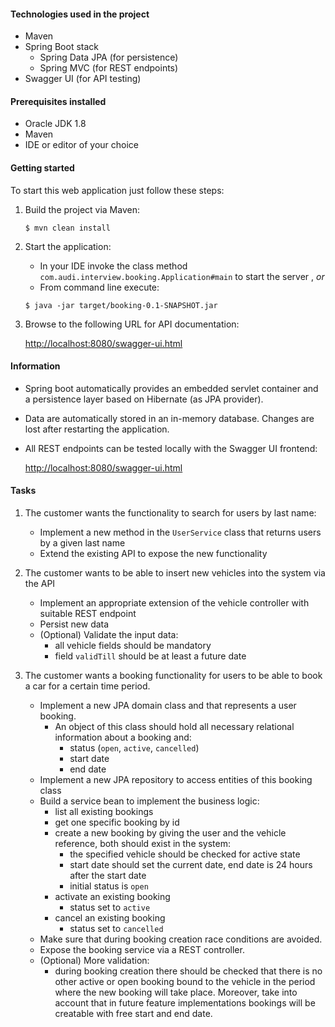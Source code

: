 
#### Technologies used in the project

* Maven
* Spring Boot stack
    * Spring Data JPA (for persistence)
    * Spring MVC (for REST endpoints)
* Swagger UI (for API testing)

#### Prerequisites installed

* Oracle JDK 1.8
* Maven
* IDE or editor of your choice

#### Getting started

To start this web application just follow these steps:

1. Build the project via Maven:

    <code>$ mvn clean install</code>

2. Start the application:
    * In your IDE invoke the class method <code>com.audi.interview.booking.Application#main</code> to start the server , *or*
    * From command line execute:

    <code>$ java -jar target/booking-0.1-SNAPSHOT.jar</code>

3. Browse to the following URL for API documentation:

    [http://localhost:8080/swagger-ui.html](http://localhost:8080/swagger-ui.html)

#### Information

* Spring boot automatically provides an embedded servlet container and a persistence layer based on Hibernate (as JPA provider).
* Data are automatically stored in an in-memory database. Changes are lost after restarting the application.
* All REST endpoints can be tested locally with the Swagger UI frontend:

    [http://localhost:8080/swagger-ui.html](http://localhost:8080/swagger-ui.html)

#### Tasks

1. The customer wants the functionality to search for users by last name:
    * Implement a new method in the <code>UserService</code> class that returns users by a given last name
    * Extend the existing API to expose the new functionality

2. The customer wants to be able to insert new vehicles into the system via the API
    * Implement an appropriate extension of the vehicle controller with suitable REST endpoint
    * Persist new data
    * (Optional) Validate the input data:
        * all vehicle fields should be mandatory
        * field <code>validTill</code> should be at least a future date

3. The customer wants a booking functionality for users to be able to book a car for a certain time period.
    * Implement a new JPA domain class and that represents a user booking.
        * An object of this class should hold all necessary relational information about a booking and:
            * status (<code>open</code>, <code>active</code>, <code>cancelled</code>)
            * start date
            * end date
    * Implement a new JPA repository to access entities of this booking class
    * Build a service bean to implement the business logic:
        * list all existing bookings
        * get one specific booking by id
        * create a new booking by giving the user and the vehicle reference, both should exist in the system:
            * the specified vehicle should be checked for active state
            * start date should set the current date, end date is 24 hours after the start date
            * initial status is <code>open</code>
        * activate an existing booking
            * status set to <code>active</code>
        * cancel an existing booking
            * status set to <code>cancelled</code>
    * Make sure that during booking creation race conditions are avoided.
    * Expose the booking service via a REST controller.
    * (Optional) More validation:
        * during booking creation there should be checked that there is no other active or open booking 
        bound to the vehicle in the period where the new booking will take place. Moreover, take into account that
        in future feature implementations bookings will be creatable with free start and end date.
